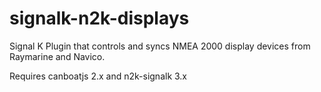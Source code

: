 # signalk-n2k-displays
Signal K Plugin that controls and syncs NMEA 2000 display devices from Raymarine and Navico.


Requires canboatjs 2.x and n2k-signalk 3.x
